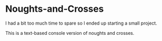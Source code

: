 # Noughts-and-Crosses

I had a bit too much time to spare so I ended up starting a small 
project.

This is a text-based console version of noughts and crosses.
